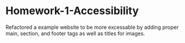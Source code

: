 # Homework-1-Accessibility
Refactored a example website to be more excessable by adding proper main, section, and footer tags as well as titles for images.
